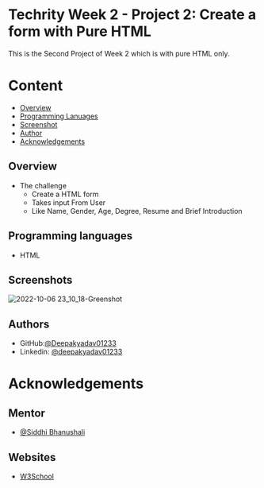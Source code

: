 
# Techrity Week 2 - Project 2: Create a form with Pure HTML
This is the Second Project of Week 2 which is with pure HTML only.

# Content
- [Overview](#Overview)
- [Programming Lanuages](#Programming-languages)
- [Screenshot](#Screenshots)
- [Author](#Authors)
- [Acknowledgements](#acknowledgements)

## Overview
- The challenge
    - Create a HTML form
    - Takes input From User
    - Like Name, Gender, Age, Degree, Resume and Brief Introduction
## Programming languages
- HTML
## Screenshots
![2022-10-06 23_10_18-Greenshot](https://user-images.githubusercontent.com/108972310/194382436-08bc5ca0-7bc8-4a15-9aee-c60e2112fc22.png)


## Authors

- GitHub:[@Deepakyadav01233](https://github.com/Deepakydv01233)
- Linkedin: [@deepakyadav01233](https://www.linkedin.com/in/deepakyadav01233/)

# Acknowledgements
## Mentor
- [@Siddhi Bhanushali](https://github.com/siddhi-244)
## Websites
- [W3School](https://www.w3schools.com/)
